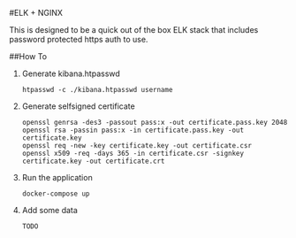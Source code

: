 #ELK + NGINX


This is designed to be a quick out of the box ELK stack that includes password protected https auth to use.

##How To

1. Generate kibana.htpasswd

	```
    htpasswd -c ./kibana.htpasswd username
    ```

2. Generate selfsigned certificate

	```
    openssl genrsa -des3 -passout pass:x -out certificate.pass.key 2048
    openssl rsa -passin pass:x -in certificate.pass.key -out certificate.key
    openssl req -new -key certificate.key -out certificate.csr
    openssl x509 -req -days 365 -in certificate.csr -signkey certificate.key -out certificate.crt
    ```

3. Run the application

	```
    docker-compose up
	```

4. Add some data

	```
    TODO
    ```